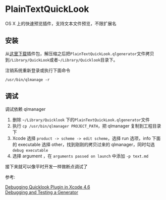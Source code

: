 # PlainTextQuickLook
OS X 上的快速预览插件，支持文本文件预览，不限扩展名

## 安装

从[这里下载][Download]插件包，解压缩之后把`PlainTextQuickLook.qlgenerator`文件拷贝到`/Library/QuickLook`或者`~/Library/Quicklook`目录下。

注销系统重新登录或执行下面命令

```
/usr/bin/qlmanage -r
```

[Download]: https://github.com/pljhonglu/PlainTextQuickLook/releases "Download"

## 调试

调试依赖 qlmanager

1. 删除 `~/Library/Quicklook` 下的`PlainTextQuickLook.qlgenerator`文件
2. 执行 `cp /usr/bin/qlmanager PROJECT_PATH`，把 qlmanager 复制到工程目录下
3. Xcode 选择 `product -> scheme -> edit scheme`，选择 run 选项，info 下面的 executable 选择 other，找到刚刚的拷贝过来的 qlmanager，同时勾选 `debug executable`
4. 选择 argument ，在 `arguments passed on launch` 中添加 `-p text.md`

接下来就可以像平时开发一样做断点调试了

参考:

[Debugging Quicklook Plugin in Xcode 4.6](http://stackoverflow.com/questions/16811547/debugging-quicklook-plugin-in-xcode-4-6)  
[Debugging and Testing a Generator](https://developer.apple.com/library/mac/documentation/UserExperience/Conceptual/Quicklook_Programming_Guide/Articles/QLDebugTest.html)
